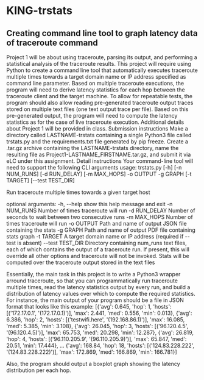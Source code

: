 # KING-trstats

## Creating command line tool to graph latency data of traceroute command

Project 1 will be about using traceroute, parsing its output, and performing a statistical analysis of the traceroute results.
This project will require using Python to create a command line tool that automatically executes traceroute multiple times towards a target domain name or IP address specified as command line parameter. Based on multiple traceroute executions, the program will need to derive latency statistics for each hop between the traceroute client and the target machine.
To allow for repeatable tests, the program should also allow reading pre-generated traceroute output traces stored on multiple text files (one text output trace per file). Based on this pre-generated output, the program will need to compute the latency statistics as for the case of live traceroute execution. 
Additional details about Project 1 will be provided in class.
Submission instructions
Make a directory called LASTNAME-trstats containing a single Python3 file called trstats.py and the requirements.txt file generated by pip freeze. Create a .tar.gz archive containing the LASTNAME-trstats directory, name the resulting file as Project1-LASTNAME_FIRSTNAME.tar.gz, and submit it via eLC under this assignment.
Detail instructions
Your command-line tool will need to support the following CLI arguments
usage: trstats.py [-h] [-n NUM_RUNS] [-d RUN_DELAY] [-m MAX_HOPS]
                    -o OUTPUT -g GRAPH [-t TARGET] [--test TEST_DIR]

Run traceroute multiple times towards a given target host

optional arguments:
  -h, --help       show this help message and exit
  -n NUM_RUNS      Number of times traceroute will run
  -d RUN_DELAY     Number of seconds to wait between two consecutive runs
  -m MAX_HOPS      Number of times traceroute will run
  -o OUTPUT        Path and name of output JSON file containing the stats
 -g GRAPH         Path and name of output PDF file containing stats graph
 -t TARGET        A target domain name or IP address (required if --test
                  is absent)
  --test TEST_DIR  Directory containing num_runs text files, each of which
                   contains the output of a traceroute run. If present, this
                   will override all other options and traceroute will not be
                   invoked. Stats will be computed over the traceroute output
                   stored in the text files
 
Essentially, the main task in this project is to write a Python3 wrapper arround traceroute, so that you can programmatically run traceroute multiple times, read the latency statistics output by every run, and build a distribution of latency values over which to compute the required statistics. For instance, the main output of your program should be a file in JSON format that looks like this example:
[{'avg': 0.645,
  'hop': 1,
  'hosts': [('172.17.0.1', '(172.17.0.1)')],
  'max': 2.441,
  'med': 0.556,
  'min': 0.013},
 {'avg': 6.386,
  'hop': 2,
  'hosts': [('testwifi.here', '(192.168.86.1)')],
  'max': 16.085,
  'med': 5.385,
  'min': 3.108},
 {'avg': 26.045,
  'hop': 3,
  'hosts': [('96.120.4.5', '(96.120.4.5)')],
  'max': 65.753,
  'med': 20.298,
  'min': 12.287},
 {'avg': 26.819,
  'hop': 4,
  'hosts': [('96.110.205.9', '(96.110.205.9)')],
  'max': 65.847,
  'med': 20.51,
  'min': 17.444},
...
 {'avg': 168.84,
  'hop': 18,
  'hosts': [('124.83.228.222', '(124.83.228.222)')],
  'max': 172.869,
  'med': 166.869,
  'min': 166.781}]
  
Also, the program should output a boxplot graph showing the latency distribution per each hop.



